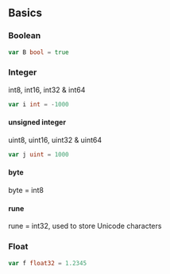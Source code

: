 ## Basics
### Boolean
```go
var B bool = true
```

### Integer
int8, int16, int32 & int64
```go
var i int = -1000
```

#### unsigned integer
uint8, uint16, uint32 & uint64
```go
var j uint = 1000
```

#### byte
byte = int8

#### rune
rune = int32, used to store Unicode characters

### Float
```go
var f float32 = 1.2345
```


